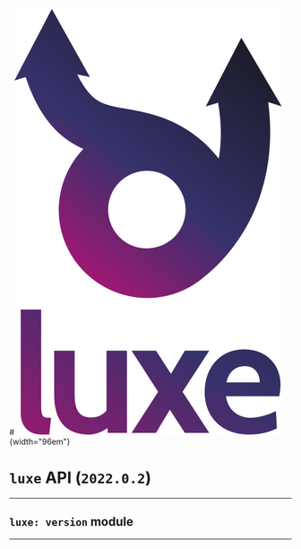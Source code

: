 #![](../images/luxe-dark.svg){width="96em"}

# `luxe` API (`2022.0.2`)  


---

## `luxe: version` module


---

